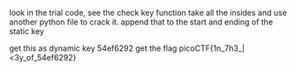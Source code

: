 look in the trial code, see the check key function
take all the insides and use another python file to crack it. append that to the start and ending of the static key

get this as dynamic key
54ef6292
get the flag picoCTF{1n_7h3_|<3y_of_54ef6292}